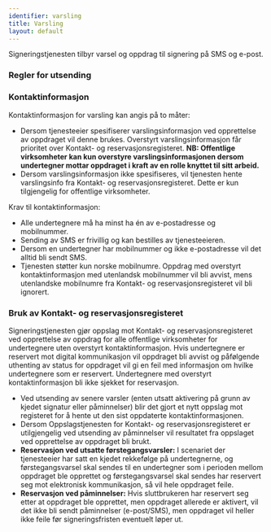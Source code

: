 ```yaml
---
identifier: varsling
title: Varsling
layout: default
---
```


Signeringstjenesten tilbyr varsel og oppdrag til signering på SMS og e-post. 

### Regler for utsending

### Kontaktinformasjon

Kontaktinformasjon for varsling kan angis på to måter:

 * Dersom tjenesteeier spesifiserer varslingsinformasjon ved opprettelse av oppdraget vil denne brukes. Overstyrt varslingsinformasjon får prioritet over Kontakt- og reservasjonsregisteret. **NB: Offentlige virksomheter kan kun overstyre varslingsinformasjonen dersom undertegner mottar oppdraget i kraft av en rolle knyttet til sitt arbeid.**
 * Dersom varslingsinformasjon ikke spesifiseres, vil tjenesten hente varslingsinfo fra Kontakt- og reservasjonsregisteret. Dette er kun tilgjengelig for offentlige virksomheter.

Krav til kontaktinformasjon:

 * Alle undertegnere må ha minst ha én av e-postadresse og mobilnummer.
 * Sending av SMS er frivillig og kan bestilles av tjenesteeieren.
 * Dersom en undertegner har mobilnummer og ikke e-postadresse vil det alltid bli sendt SMS.
 * Tjenesten støtter kun norske mobilnumre. Oppdrag med overstyrt kontaktinformasjon med utenlandsk mobilnummer vil bli avvist, mens utenlandske mobilnumre fra Kontakt- og reservasjonsregisteret vil bli ignorert.

### Bruk av Kontakt- og reservasjonsregisteret

Signeringstjenesten gjør oppslag mot Kontakt- og reservasjonsregisteret ved opprettelse av oppdrag for alle offentlige virksomheter for undertegnere uten overstyrt kontaktinformasjon. Hvis undertegnere er reservert mot digital kommunikasjon vil oppdraget bli avvist og påfølgende uthenting av status for oppdraget vil gi en feil med informasjon om hvilke undertegnere som er reservert. Undertegnere med overstyrt kontaktinformasjon bli ikke sjekket for reservasjon.

* Ved utsending av senere varsler (enten utsatt aktivering på grunn av kjedet signatur eller påminnelser) blir det gjort et nytt oppslag mot registeret for å hente ut den sist oppdaterte kontaktinformasjonen.
* Dersom Oppslagstjenesten for Kontakt- og reservasjonsregisteret er utilgjengelig ved utsending av påminnelser vil resultatet fra oppslaget ved opprettelse av oppdraget bli brukt. 
* **Reservasjon ved utsatte førstegangsvarsler:** I scenariet der tjenesteeier har satt en kjedet rekkefølge på undertegnerne, og førstegangsvarsel skal sendes til en undertegner som i perioden mellom oppdraget ble opprettet og førstegangsvarsel skal sendes har reservert seg mot elektronisk kommunikasjon, så vil hele oppdraget feile.
* **Reservasjon ved påminnelser:** Hvis sluttbrukeren har reservert seg etter at oppdraget ble opprettet, men oppdraget allerede er aktivert, vil det ikke bli sendt påminnelser (e-post/SMS), men oppdraget vil heller ikke feile før signeringsfristen eventuelt løper ut.